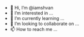 - 👋 Hi, I’m @iamshvan
- 👀 I’m interested in ...
- 🌱 I’m currently learning ...
- 💞️ I’m looking to collaborate on ...
- 📫 How to reach me ...

<!---
iamshvan/iamshvan is a ✨ special ✨ repository because its `README.md` (this file) appears on your GitHub profile.
You can click the Preview link to take a look at your changes.
--->
